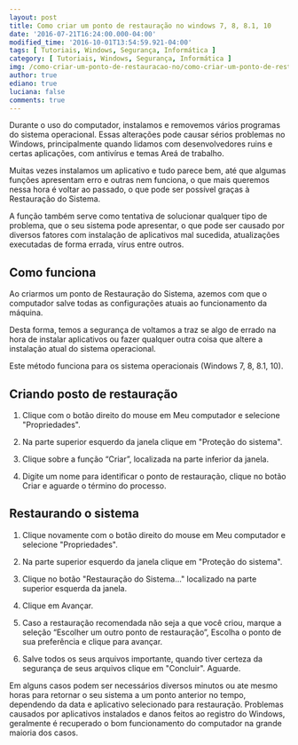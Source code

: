 ```yaml
---
layout: post
title: Como criar um ponto de restauração no windows 7, 8, 8.1, 10
date: '2016-07-21T16:24:00.000-04:00'
modified_time: '2016-10-01T13:54:59.921-04:00'
tags: [ Tutoriais, Windows, Segurança, Informática ]
category: [ Tutoriais, Windows, Segurança, Informática ]
img: /como-criar-um-ponto-de-restauracao-no/como-criar-um-ponto-de-restauracao-no.jpg
author: true
ediano: true
luciana: false
comments: true
---
```


Durante o uso do computador, instalamos e removemos vários programas do sistema operacional. Essas alterações pode causar sérios problemas no Windows, principalmente quando lidamos com desenvolvedores ruins e certas aplicações, com antivírus e temas Areá de trabalho.

Muitas vezes instalamos um aplicativo e tudo parece bem, até que algumas funções apresentam erro e outras nem funciona, o que mais queremos nessa hora é voltar ao passado, o que pode ser possível graças à Restauração do Sistema.

A função também serve como tentativa de solucionar qualquer tipo de problema, que o seu sistema pode apresentar, o que pode ser causado por diversos fatores com instalação de aplicativos mal sucedida, atualizações executadas de forma errada, vírus entre outros.

## Como funciona
Ao criarmos um ponto de Restauração do Sistema, azemos com que o computador salve todas as configurações atuais ao funcionamento da máquina.

Desta forma, temos a segurança de voltamos a traz se algo de errado na hora de instalar aplicativos ou fazer qualquer outra coisa que altere a instalação atual do sistema operacional.

Este método funciona para os sistema operacionais (Windows 7, 8, 8.1, 10).

## Criando posto de restauração

1. Clique com o botão direito do mouse em Meu computador e selecione "Propriedades".

2. Na parte superior esquerdo da janela clique em "Proteção do sistema".

3. Clique sobre a função “Criar”, localizada na parte inferior da janela.

4. Digite um nome para identificar o ponto de restauração, clique no botão Criar e aguarde o término do processo.

## Restaurando o sistema
1. Clique novamente com o botão direito do mouse em Meu computador e selecione "Propriedades".

2. Na parte superior esquerdo da janela clique em "Proteção do sistema".

3. Clique no botão "Restauração do Sistema..." localizado na parte superior esquerda da janela.

4. Clique em Avançar.

5. Caso a restauração recomendada não seja a que você criou, marque a seleção “Escolher um outro ponto de restauração”, Escolha o ponto de sua preferência e clique para avançar.

6. Salve todos os seus arquivos importante, quando tiver certeza da segurança de seus arquivos clique em "Concluir". Aguarde.

Em alguns casos podem ser necessários diversos minutos ou ate mesmo horas para retornar o seu sistema a um ponto anterior no tempo, dependendo da data e aplicativo selecionado para restauração. Problemas causados por aplicativos instalados e danos feitos ao registro do Windows, geralmente é recuperado o bom funcionamento do computador na grande maioria dos casos.
